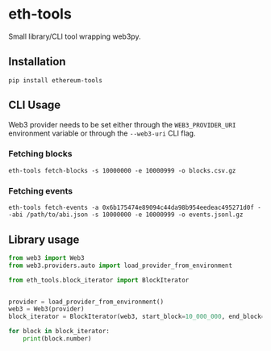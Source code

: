 # eth-tools

Small library/CLI tool wrapping web3py.

## Installation

```
pip install ethereum-tools
```

## CLI Usage

Web3 provider needs to be set either through the `WEB3_PROVIDER_URI` environment
variable or through the `--web3-uri` CLI flag.

### Fetching blocks

```
eth-tools fetch-blocks -s 10000000 -e 10000999 -o blocks.csv.gz
```

### Fetching events

```
eth-tools fetch-events -a 0x6b175474e89094c44da98b954eedeac495271d0f --abi /path/to/abi.json -s 10000000 -e 10000999 -o events.jsonl.gz
```

## Library usage

```python
from web3 import Web3
from web3.providers.auto import load_provider_from_environment

from eth_tools.block_iterator import BlockIterator


provider = load_provider_from_environment()
web3 = Web3(provider)
block_iterator = BlockIterator(web3, start_block=10_000_000, end_block=10_000_999)

for block in block_iterator:
    print(block.number)
```
